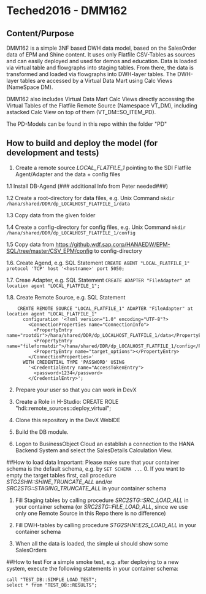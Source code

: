 # Teched2016 - DMM162 
  
## Content/Purpose
DMM162 is a simple 3NF based DWH data model, based on the SalesOrder data of EPM and Shine content. It uses only Flatfile CSV-Tables as sources and can easily deployed and used for demos and education. Data is loaded via virtual table and flowgraphs into staging tables. From there, the data is transformed and loaded via flowgraphs into DWH-layer tables. The DWH-layer tables are accessed by a Virtual Data Mart using Calc Views (NameSpace DM).

DMM162 also includes Virtual Data Mart Calc Views directly accessing the Virtual Tables of the Flatfile Remote Source (Namespace VT_DM), including astacked Calc View on top of them (VT_DM::SO_ITEM_PD).

The PD-Models can be found in this repo within the folder "PD"

## How to build and deploy the model (for development and tests)
1. Create a remote source *LOCAL_FLATFILE_1* pointing to the SDI Flatfile Agent/Adapter and the data + config files
      
  1.1 Install DB-Agend (### additional Info from Peter needed###)
  
  1.2 Create a root-directory for data files, e.g. Unix Command `mkdir /hana/shared/DDR/dp_LOCALHOST_FLATFILE_1/data`
  
  1.3 Copy data from the given folder
  
  1.4 Create a config-directory for config files, e.g. Unix Command `mkdir /hana/shared/DDR/dp_LOCALHOST_FLATFILE_1/config`
  
  1.5 Copy data from https://github.wdf.sap.corp/HANAEDW/EPM-SQL/tree/master/CSV_EPM/config to config-directory
  
  1.6. Create Agend, e.g. SQL Statement `CREATE AGENT "LOCAL_FLATFILE_1" protocol 'TCP' host '<hostname>' port 5050;`
  
  1.7. Creae Adapter, e.g. SQL Statement `CREATE ADAPTER "FileAdapter" at location agent "LOCAL_FLATFILE_1";`
  
  1.8. Create Remote Source, e.g. SQL Statement
  
	    CREATE REMOTE SOURCE "LOCAL_FLATFILE_1" ADAPTER "FileAdapter" at location agent "LOCAL_FLATFILE_1"
	      configuration '<?xml version="1.0" encoding="UTF-8"?>
	        <ConnectionProperties name="ConnectionInfo">
	          <PropertyEntry name="rootdir">/hana/shared/DDR/dp_LOCALHOST_FLATFILE_1/data</PropertyEntry>
	          <PropertyEntry name="fileformatdir">/hana/shared/DDR/dp_LOCALHOST_FLATFILE_1/config</PropertyEntry>
	          <PropertyEntry name="target_options"></PropertyEntry>
	        </ConnectionProperties>'
	      WITH CREDENTIAL TYPE 'PASSWORD' USING
	        '<CredentialEntry name="AccessTokenEntry">
	          <password>1234</password>
	        </CredentialEntry>';

2. Prepare your user so that you can work in DevX 

3. Create a Role in H-Studio: CREATE ROLE "hdi::remote_sources::deploy_virtual"; 

4. Clone this repository in the DevX WebIDE

5. Build the DB module.

6. Logon to BusinessObject Cloud an establish a connection to the HANA Backend System and select the SalesDetails Calculation View.


##How to load data
Important: Please make sure that your container schema is the default schema, e.g. by `SET SCHEMA ...`
0. If you want to empty the target tables first, call procedure *STG2SHN::SHINE_TRUNCATE_ALL* and/or *SRC2STG::STAGING_TRUNCATE_ALL* in your container schema

1. Fill Staging tables by calling procedure *SRC2STG::SRC_LOAD_ALL* in your container schema (or *SRC2STG::FILE_LOAD_ALL*, since we use only one Remote Source in this Repo there is no difference)

2. Fill DWH-tables by calling procedure *STG2SHN::E2S_LOAD_ALL* in your container schema

3. When all the data is loaded, the simple ui should show some SalesOrders

##How to test
For a simple smoke test, e.g. after deploying to a new system, execute the following statements in your container schema:

    call "TEST_DB::SIMPLE_LOAD_TEST";
    select * from "TEST_DB::RESULTS";